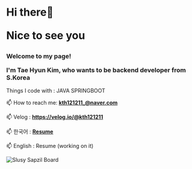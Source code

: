 <h1>Hi there👋

Nice to see you</h1>

<h3>Welcome to my page!

I'm Tae Hyun Kim, who wants to be backend developer from S.Korea</h3>

Things I code with : JAVA SPRINGBOOT

📫 How to reach me: **kth121211_@naver.com**

📫 Velog : **https://velog.io/@kth121211**

📫 한국어 : **[Resume](https://www.notion.so/2bb8343cd4dc4d0687b2d7de4127803a)**

📫 English : Resume (working on it)


![Slusy Sapzil Board](https://slusy.io/api/sapzil?userId=8855584)
